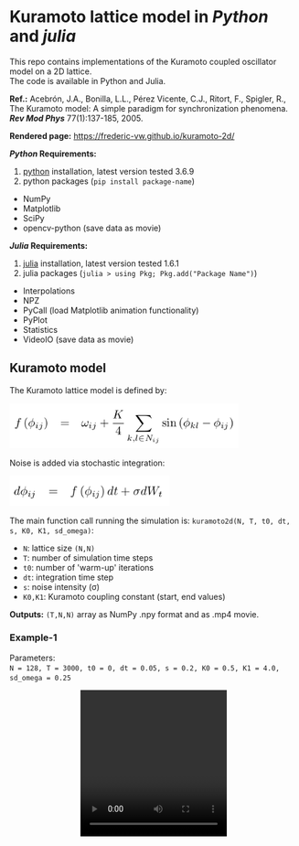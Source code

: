 # Kuramoto lattice model in *Python* and *julia*

<!--
[![DOI](zenodo.4771538.svg)](https://zenodo.org/badge/latestdoi/359287694)
-->

This repo contains implementations of the Kuramoto coupled oscillator model on a 2D lattice.  
The code is available in Python and Julia.  

**Ref.:** Acebrón, J.A., Bonilla, L.L., Pérez Vicente, C.J., Ritort, F., Spigler, R., The Kuramoto model: A simple paradigm for synchronization phenomena. __*Rev Mod Phys*__ 77(1):137-185, 2005.

**Rendered page:** https://frederic-vw.github.io/kuramoto-2d/

**_Python_ Requirements:**
1. [python](https://www.python.org/) installation, latest version tested 3.6.9
2. python packages (`pip install package-name`)
  - NumPy
  - Matplotlib
  - SciPy
  - opencv-python (save data as movie)

**_Julia_ Requirements:**
1. [julia](https://julialang.org/) installation, latest version tested 1.6.1
2. julia packages (`julia > using Pkg; Pkg.add("Package Name")`)
  - Interpolations
  - NPZ
  - PyCall (load Matplotlib animation functionality)
  - PyPlot
  - Statistics
  - VideoIO (save data as movie)

## Kuramoto model

The Kuramoto lattice model is defined by:

<p align="left">
<img width="400" src="images/kuramoto_equations.png">
</p>

Noise is added via stochastic integration:

<p align="left">
<img width="280" src="images/kuramoto_integration.png">
</p>

The main function call running the simulation is: `kuramoto2d(N, T, t0, dt, s, K0, K1, sd_omega)`:  
- `N`: lattice size `(N,N)`
- `T`: number of simulation time steps
- `t0`: number of 'warm-up' iterations
- `dt`: integration time step
- `s`: noise intensity (&sigma;)
- `K0,K1`: Kuramoto coupling constant (start, end values)

**Outputs:** `(T,N,N)` array as NumPy .npy format and as .mp4 movie.

### Example-1
Parameters:  
`N = 128, T = 3000, t0 = 0, dt = 0.05, s = 0.2, K0 = 0.5, K1 = 4.0, sd_omega = 0.25`

<p align="center">
<video src="videos/kuramoto2d_K_1.00_4.00_s_0.10_phi.webm" width="256" height="256" controls preload></video>
</p>
